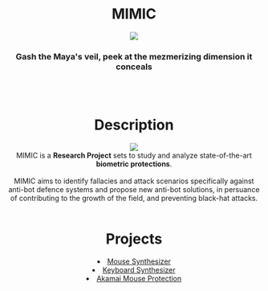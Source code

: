 <div align="center">
  <h1> MIMIC </h1>
  <img src="https://lavaligiadellartista.files.wordpress.com/2015/10/lucio-fontana-attese-1968.jpg?w=640">
  
  <h3> Gash the Maya's veil, peek at the mezmerizing dimension it conceals
  </h3><br><br>
  
</div>


<div align="center">
<h1>Description</h1>
<img src="https://avatars.githubusercontent.com/u/121403675?s=400&u=4ce7a2f06e85191ad4e375ea7128b5b5717baf8a&v=4)">
<br>
MIMIC is a <b>Research Project</b> sets to study and analyze state-of-the-art <b>biometric protections</b>.<br><br>
MIMIC aims to identify fallacies and attack scenarios specifically against anti-bot defence systems and propose new anti-bot solutions, in persuance of contributing to the growth of the field, and preventing black-hat attacks.
<br><br>

<h1>Projects</h1>
<li> <a href="https://github.com/MIMIC-LOGICS/Mouse-Synthesizer">Mouse Synthesizer</a></li>
<li> <a href="https://github.com/MIMIC-LOGICS/Keyboard-Synthesizer">Keyboard Synthesizer</a></li>
<li> <a href="https://github.com/MIMIC-LOGICS/Akamai-Mouse-Protection"> Akamai Mouse Protection</a></li>

</div>
<br><br>




